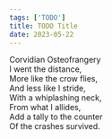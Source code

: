 ```yaml
---
tags: ['TODO']
title: TODO Title
date: 2023-05-22
---
```


Corvidian Osteofrangery  
I went the distance,  
More like the crow flies,  
And less like I stride,  
With a whiplashing neck,  
From what I allides,  
Add a tally to the counter  
Of the crashes survived.  
